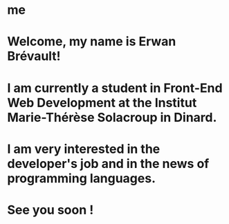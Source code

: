 # me
# Welcome, my name is Erwan Brévault!

# I am currently a student in Front-End Web Development at the Institut Marie-Thérèse Solacroup in Dinard.

# I am very interested in the developer's job and in the news of programming languages.

# See you soon !
